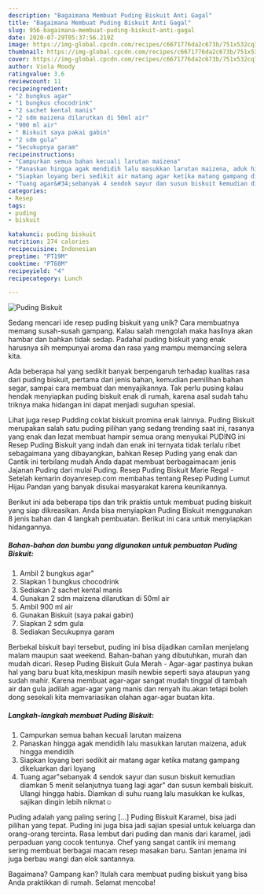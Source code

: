 ```yaml
---
description: "Bagaimana Membuat Puding Biskuit Anti Gagal"
title: "Bagaimana Membuat Puding Biskuit Anti Gagal"
slug: 956-bagaimana-membuat-puding-biskuit-anti-gagal
date: 2020-07-29T05:37:56.219Z
image: https://img-global.cpcdn.com/recipes/c6671776da2c673b/751x532cq70/puding-biskuit-foto-resep-utama.jpg
thumbnail: https://img-global.cpcdn.com/recipes/c6671776da2c673b/751x532cq70/puding-biskuit-foto-resep-utama.jpg
cover: https://img-global.cpcdn.com/recipes/c6671776da2c673b/751x532cq70/puding-biskuit-foto-resep-utama.jpg
author: Viola Moody
ratingvalue: 3.6
reviewcount: 11
recipeingredient:
- "2 bungkus agar"
- "1 bungkus chocodrink"
- "2 sachet kental manis"
- "2 sdm maizena dilarutkan di 50ml air"
- "900 ml air"
- " Biskuit saya pakai gabin"
- "2 sdm gula"
- "Secukupnya garam"
recipeinstructions:
- "Campurkan semua bahan kecuali larutan maizena"
- "Panaskan hingga agak mendidih lalu masukkan larutan maizena, aduk hingga mendidih"
- "Siapkan loyang beri sedikit air matang agar ketika matang gampang dikeluarkan dari loyang"
- "Tuang agar&#34;sebanyak 4 sendok sayur dan susun biskuit kemudian diamkan 5 menit selanjutnya tuang lagi agar&#34; dan susun kembali biskuit. Ulangi hingga habis. Diamkan di suhu ruang lalu masukkan ke kulkas, sajikan dingin lebih nikmat☺️"
categories:
- Resep
tags:
- puding
- biskuit

katakunci: puding biskuit 
nutrition: 274 calories
recipecuisine: Indonesian
preptime: "PT19M"
cooktime: "PT60M"
recipeyield: "4"
recipecategory: Lunch

---
```



![Puding Biskuit](https://img-global.cpcdn.com/recipes/c6671776da2c673b/751x532cq70/puding-biskuit-foto-resep-utama.jpg)

Sedang mencari ide resep puding biskuit yang unik? Cara membuatnya memang susah-susah gampang. Kalau salah mengolah maka hasilnya akan hambar dan bahkan tidak sedap. Padahal puding biskuit yang enak harusnya sih mempunyai aroma dan rasa yang mampu memancing selera kita.

Ada beberapa hal yang sedikit banyak berpengaruh terhadap kualitas rasa dari puding biskuit, pertama dari jenis bahan, kemudian pemilihan bahan segar, sampai cara membuat dan menyajikannya. Tak perlu pusing kalau hendak menyiapkan puding biskuit enak di rumah, karena asal sudah tahu triknya maka hidangan ini dapat menjadi suguhan spesial.

Lihat juga resep Pudding coklat biskuit promina enak lainnya. Puding Biskuit merupakan salah satu puding pilihan yang sedang trending saat ini, rasanya yang enak dan lezat membuat hampir semua orang menyukai PUDING ini Resep Puding Biskuit yang indah dan enak ini ternyata tidak terlalu ribet sebagaimana yang dibayangkan, bahkan Resep Puding yang enak dan Cantik ini terbilang mudah Anda dapat membuat berbagaimacam jenis Jajanan Puding dari mulai Puding. Resep Puding Biskuit Marie Regal - Setelah kemarin doyanresep.com membahas tentang Resep Puding Lumut Hijau Pandan yang banyak disukai masyarakat karena keunikannya.


Berikut ini ada beberapa tips dan trik praktis untuk membuat puding biskuit yang siap dikreasikan. Anda bisa menyiapkan Puding Biskuit menggunakan 8 jenis bahan dan 4 langkah pembuatan. Berikut ini cara untuk menyiapkan hidangannya.

<!--inarticleads1-->

##### Bahan-bahan dan bumbu yang digunakan untuk pembuatan Puding Biskuit:

1. Ambil 2 bungkus agar&#34;
1. Siapkan 1 bungkus chocodrink
1. Sediakan 2 sachet kental manis
1. Gunakan 2 sdm maizena dilarutkan di 50ml air
1. Ambil 900 ml air
1. Gunakan  Biskuit (saya pakai gabin)
1. Siapkan 2 sdm gula
1. Sediakan Secukupnya garam


Berbekal biskuit bayi tersebut, puding ini bisa dijadikan camilan menjelang malam maupun saat weekend. Bahan-bahan yang dibutuhkan, murah dan mudah dicari. Resep Puding Biskuit Gula Merah - Agar-agar pastinya bukan hal yang baru buat kita,meskipun masih newbie seperti saya ataupun yang sudah mahir. Karena membuat agar-agar sangat mudah tinggal di tambah air dan gula jadilah agar-agar yang manis dan renyah itu.akan tetapi boleh dong sesekali kita memvariasikan olahan agar-agar buatan kita. 

<!--inarticleads2-->

##### Langkah-langkah membuat Puding Biskuit:

1. Campurkan semua bahan kecuali larutan maizena
1. Panaskan hingga agak mendidih lalu masukkan larutan maizena, aduk hingga mendidih
1. Siapkan loyang beri sedikit air matang agar ketika matang gampang dikeluarkan dari loyang
1. Tuang agar&#34;sebanyak 4 sendok sayur dan susun biskuit kemudian diamkan 5 menit selanjutnya tuang lagi agar&#34; dan susun kembali biskuit. Ulangi hingga habis. Diamkan di suhu ruang lalu masukkan ke kulkas, sajikan dingin lebih nikmat☺️


Puding adalah yang paling sering […] Puding Biskuit Karamel, bisa jadi pilihan yang tepat. Puding ini juga bisa jadi sajian spesial untuk keluarga dan orang-orang tercinta. Rasa lembut dari puding dan manis dari karamel, jadi perpaduan yang cocok tentunya. Chef yang sangat cantik ini memang sering membuat berbagai macam resep masakan baru. Santan jenama ini juga berbau wangi dan elok santannya. 

Bagaimana? Gampang kan? Itulah cara membuat puding biskuit yang bisa Anda praktikkan di rumah. Selamat mencoba!
